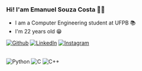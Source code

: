 ### Hi! I'am Emanuel Souza Costa 👋🏻

- I am a Computer Engineering student at UFPB 📚
- I'm 22 years old 😁

[![Github](https://img.shields.io/badge/GitHub-100000?style=for-the-badge&logo=github&logoColor=white)](https://github.com/emanuelsouzac)
[![LinkedIn](https://img.shields.io/badge/LinkedIn-0077B5?style=for-the-badge&logo=linkedin&logoColor=white)](https://www.linkedin.com/in/emanuel-souza-2a0051234/)
[![Instagram](https://img.shields.io/badge/Instagram-E4405F?style=for-the-badge&logo=instagram&logoColor=white)](https://www.instagram.com/souza.png/)



<div style = "display: inline_block"><br/>
 <img align = "center" alt = "Python" src = "https://img.shields.io/badge/Python-14354C?style=for-the-badge&logo=python&logoColor=white"/>
 <img align = "center" alt = "C" src = "https://img.shields.io/badge/C%2B%2B-00599C?style=for-the-badge&logo=c%2B%2B&logoColor=white"/>
 <img align = "center" alt = "C++" src = "https://img.shields.io/badge/C%2B%2B-00599C?style=for-the-badge&logo=c%2B%2B&logoColor=white"/>
</div>

